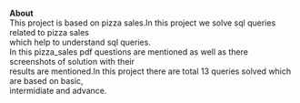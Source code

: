 <b>About</b><br>
This project is based on pizza sales.In this project we solve sql queries related to pizza sales <br>
which help to understand sql queries.<br>
In this pizza_sales pdf questions are mentioned as well as there screenshots of solution with their<br>
results are mentioned.In this project there are total 13 queries solved which are based on basic,<br>
intermidiate and advance.
